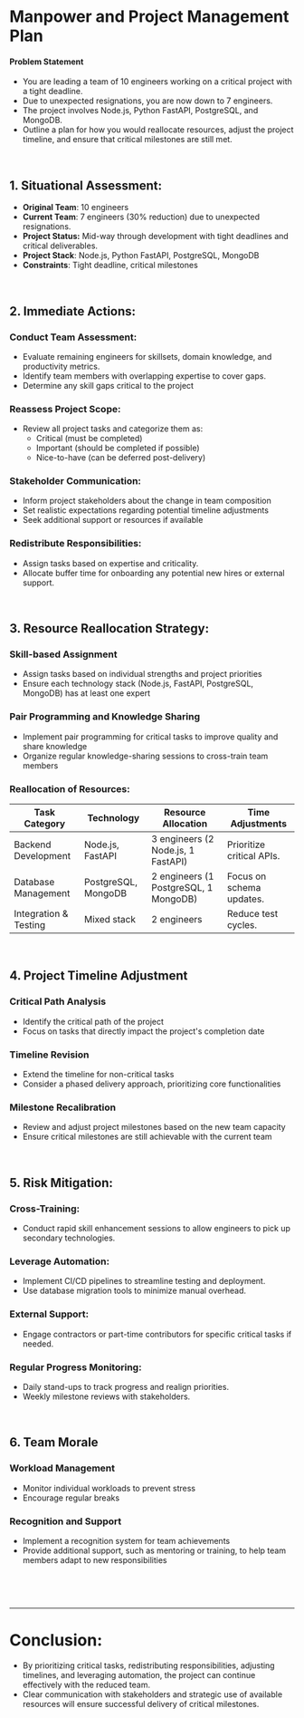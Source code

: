 # Manpower and Project Management Plan

#### Problem Statement
- You are leading a team of 10 engineers working on a critical project with a tight deadline.
- Due to unexpected resignations, you are now down to 7 engineers.
- The project involves Node.js, Python FastAPI, PostgreSQL, and MongoDB. 
- Outline a plan for how you would reallocate resources, adjust the project timeline, and ensure that critical milestones are still met.

&nbsp;

## 1. Situational Assessment:
- **Original Team**: 10 engineers
- **Current Team**: 7 engineers (30% reduction) due to unexpected resignations.
- **Project Status:** Mid-way through development with tight deadlines and critical deliverables.
- **Project Stack**: Node.js, Python FastAPI, PostgreSQL, MongoDB
- **Constraints**: Tight deadline, critical milestones

&nbsp;

## 2. Immediate Actions:

### Conduct Team Assessment:
   - Evaluate remaining engineers for skillsets, domain knowledge, and productivity metrics.
   - Identify team members with overlapping expertise to cover gaps.
   - Determine any skill gaps critical to the project

### Reassess Project Scope:
   - Review all project tasks and categorize them as:
     - Critical (must be completed)
     - Important (should be completed if possible)
     - Nice-to-have (can be deferred post-delivery)

### Stakeholder Communication:
   - Inform project stakeholders about the change in team composition
   - Set realistic expectations regarding potential timeline adjustments
   - Seek additional support or resources if available

### Redistribute Responsibilities:
   - Assign tasks based on expertise and criticality.
   - Allocate buffer time for onboarding any potential new hires or external support.

&nbsp;

## 3. Resource Reallocation Strategy:

### Skill-based Assignment
  - Assign tasks based on individual strengths and project priorities
  - Ensure each technology stack (Node.js, FastAPI, PostgreSQL, MongoDB) has at least one expert

### Pair Programming and Knowledge Sharing
  - Implement pair programming for critical tasks to improve quality and share knowledge
  - Organize regular knowledge-sharing sessions to cross-train team members


### Reallocation of Resources:

| **Task Category**           | **Technology**     | **Resource Allocation**                      | **Time Adjustments**      |
|-----------------------------|--------------------|---------------------------------------------|---------------------------|
| Backend Development         | Node.js, FastAPI   | 3 engineers (2 Node.js, 1 FastAPI)          | Prioritize critical APIs. |
| Database Management         | PostgreSQL, MongoDB| 2 engineers (1 PostgreSQL, 1 MongoDB)       | Focus on schema updates.  |
| Integration & Testing       | Mixed stack        | 2 engineers                                 | Reduce test cycles.       |

&nbsp;

## 4. Project Timeline Adjustment

### Critical Path Analysis
  - Identify the critical path of the project
  - Focus on tasks that directly impact the project's completion date

### Timeline Revision
  - Extend the timeline for non-critical tasks
  - Consider a phased delivery approach, prioritizing core functionalities

### Milestone Recalibration
- Review and adjust project milestones based on the new team capacity
- Ensure critical milestones are still achievable with the current team

&nbsp;

## 5. Risk Mitigation:

### Cross-Training:
   - Conduct rapid skill enhancement sessions to allow engineers to pick up secondary technologies.

### Leverage Automation:
   - Implement CI/CD pipelines to streamline testing and deployment.
   - Use database migration tools to minimize manual overhead.

### External Support:
   - Engage contractors or part-time contributors for specific critical tasks if needed.


### Regular Progress Monitoring:
   - Daily stand-ups to track progress and realign priorities.
   - Weekly milestone reviews with stakeholders.

&nbsp;

## 6. Team Morale

### Workload Management
  - Monitor individual workloads to prevent stress
  - Encourage regular breaks

### Recognition and Support
  - Implement a recognition system for team achievements
  - Provide additional support, such as mentoring or training, to help team members adapt to new responsibilities

&nbsp;

&nbsp;

---

# Conclusion:
- By prioritizing critical tasks, redistributing responsibilities, adjusting timelines, and leveraging automation, the project can continue effectively with the reduced team.
- Clear communication with stakeholders and strategic use of available resources will ensure successful delivery of critical milestones.